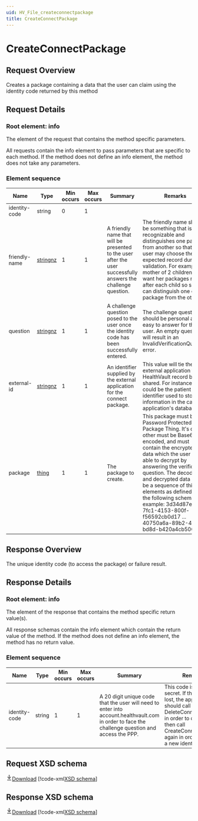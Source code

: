 ```yaml
---
uid: HV_File_createconnectpackage
title: CreateConnectPackage
---
```


# CreateConnectPackage

## Request Overview

Creates a package containing a data that the user can claim using the identity code returned by this method

## Request Details

<a name='info'></a>

### Root element: info

The element of the request that contains the method specific parameters.

All requests contain the info element to pass parameters that are specific to each method. If the method does not define an info element, the method does not take any parameters.

### Element sequence

Name|Type|Min occurs|Max occurs|Summary|Remarks
---|---|---|---|---|---
identity-code|string|0|1||
friendly-name|[stringnz](xref:HV_File_types#stringnz)|1|1|A friendly name that will be presented to the user after the user successfully answers the challenge question.|The friendly name should be something that is recognizable and distinguishes one package from another so that the user may choose the expected record during validation. For example, a mother of 2 children may want her packages named after each child so she can distinguish one child's package from the others.
question|[stringnz](xref:HV_File_types#stringnz)|1|1|A challenge question posed to the user once the identity code has been successfully entered.|The challenge question should be personal and easy to answer for the user. An empty question will result in an InvalidVerificationQuestion error.
external-id|[stringnz](xref:HV_File_types#stringnz)|1|1|An identifier supplied by the external application for the connect package.|This value will tie the external application to the HealthVault record being shared. For instance, this could be the patient identifier used to store information in the calling application's database.
package|[thing](xref:HV_File_thing)|1|1|The package to create.|This package must be a Password Protected Package Thing. It's data-other must be Base64 encoded, and must contain the encrypted data which the user will be able to decrypt by answering the verification question. The decoded and decrypted data must be a sequence of thing elements as defined by the following schema: <sequence><element name="thing" type="wc-thing:Thing" minOccurs="1" maxOccurs="unbounded" /></sequence> For example: <thing><type-id>3d34d87e-7fc1-4153-800f-f56592cb0d17</type-id><data-xml> ... </data-xml></thing><thing><type-id>40750a6a-89b2-455c-bd8d-b420a4cb500b</type-id><data-xml> ... </data-xml></thing>

## Response Overview

The unique identity code (to access the package) or failure result.

## Response Details

<a name='info'></a>

### Root element: info

The element of the response that contains the method specific return value(s).

All response schemas contain the info element which contain the return value of the method. If the method does not define an info element, the method has no return value.

### Element sequence

Name|Type|Min occurs|Max occurs|Summary|Remarks
---|---|---|---|---|---
identity-code|string|1|1|A 20 digit unique code that the user will need to enter into account.healthvault.com in order to face the challenge question and access the PPP.|This code is to be kept secret. If the code is lost, the application should call DeleteConnectPackage in order to delete it, then call CreateConnectPackage again in order to obtain a new identity code.

## Request XSD schema
[![Download](/healthvault/images/download.png)Download](../xsd/method-createconnectpackage.xsd)
[!code-xml[XSD schema](../xsd/method-createconnectpackage.xsd)]

## Response XSD schema
[![Download](/healthvault/images/download.png)Download](../xsd/response-createconnectpackage.xsd)
[!code-xml[XSD schema](../xsd/response-createconnectpackage.xsd)]
